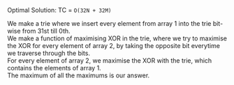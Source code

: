 Optimal Solution: TC = `O(32N + 32M)`

We make a trie where we insert every element from array 1 into the trie bit-wise from 31st till 0th. <br>
We make a function of maximising XOR in the trie, where we try to maximise the XOR for every element of array 2, by taking the opposite bit everytime we traverse through the bits. <br>
For every element of array 2, we maximise the XOR with the trie, which contains the elements of array 1. <br>
The maximum of all the maximums is our answer. <br>